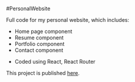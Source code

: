 #PersonalWebsite

Full code for my personal website, which includes:
* Home page component
* Resume component
* Portfolio component
* Contact component
- Coded using React, React Router


This project is published [here](https://nicolawinterson.com).

